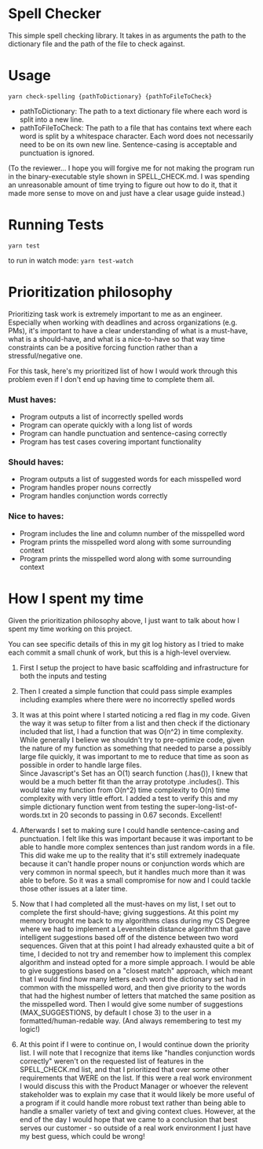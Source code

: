 # Spell Checker
This simple spell checking library. It takes in as arguments the path to the dictionary file and the path of the file to check against.

# Usage
`yarn check-spelling {pathToDictionary} {pathToFileToCheck}`

- pathToDictionary: The path to a text dictionary file where each word is split into a new line.
- pathToFileToCheck: The path to a file that has contains text where each word is split by a whitespace character. Each word does not necessarily need to be on its own new line. Sentence-casing is acceptable and punctuation is ignored.

(To the reviewer... I hope you will forgive me for not making the program run in the binary-executable style shown in SPELL_CHECK.md. I was spending an unreasonable amount of time trying to figure out how to do it, that it made more sense to move on and just have a clear usage guide instead.)

# Running Tests
`yarn test`

to run in watch mode: `yarn test-watch`

# Prioritization philosophy

Prioritizing task work is extremely important to me as an engineer. Especially when working with deadlines and across organizations (e.g. PMs), it's important to have a clear understanding of what is a must-have, what is a should-have, and what is a nice-to-have so that way time constraints can be a positive forcing function rather than a stressful/negative one. 

For this task, here's my prioritized list of how I would work through this problem even if I don't end up having time to complete them all. 

### Must haves:
- Program outputs a list of incorrectly spelled words
- Program can operate quickly with a long list of words
- Program can handle punctuation and sentence-casing correctly
- Program has test cases covering important functionality

### Should haves:
- Program outputs a list of suggested words for each misspelled word
- Program handles proper nouns correctly
- Program handles conjunction words correctly

### Nice to haves:
- Program includes the line and column number of the misspelled word
- Program prints the misspelled word along with some surrounding context
- Program prints the misspelled word along with some surrounding context

# How I spent my time

Given the prioritization philosophy above, I just want to talk about how I spent my time working on this project.

You can see specific details of this in my git log history as I tried to make each commit a small chunk of work, but this is a high-level overview.

1. First I setup the project to have basic scaffolding and infrastructure for both the inputs and testing

2. Then I created a simple function that could pass simple examples including examples where there were no incorrectly spelled words

3. It was at this point where I started noticing a red flag in my code. Given the way it was setup to filter from a list and then check if the dictionary included that list, I had a function that was O(n^2) in time complexity. While generally I believe we shouldn't try to pre-optimize code, given the nature of my function as something that needed to parse a possibly large file quickly, it was important to me to reduce that time as soon as possible in order to handle large files.  
Since Javascript's Set has an O(1) search function (.has()), I knew that would be a much better fit than the array prototype .includes(). This would take my function from O(n^2) time complexity to O(n) time complexity with very little effort. I added a test to verify this and my simple dictionary function went from testing the super-long-list-of-words.txt in 20 seconds to passing in 0.67 seconds. Excellent!

4. Afterwards I set to making sure I could handle sentence-casing and punctuation. I felt like this was important because it was important to be able to handle more complex sentences than just random words in a file. This did wake me up to the reality that it's still extremely inadequate because it can't handle proper nouns or conjunction words which are very common in normal speech, but it handles much more than it was able to before. So it was a small compromise for now and I could tackle those other issues at a later time.

5. Now that I had completed all the must-haves on my list, I set out to complete the first should-have; giving suggestions. At this point my memory brought me back to my algorithms class during my CS Degree where we had to implement a Levenshtein distance algorithm that gave intelligent suggestions based off of the distence between two word sequences. Given that at this point I had already exhausted quite a bit of time, I decided to not try and remember how to implement this complex algorithm and instead opted for a more simple approach. I would be able to give suggestions based on a "closest match" approach, which meant that I would find how many letters each word the dictionary set had in common with the misspelled word, and then give priority to the words that had the highest number of letters that matched the same position as the misspelled word. Then I would give some number of suggestions (MAX_SUGGESTIONS, by default I chose 3) to the user in a formatted/human-redable way. (And always remembering to test my logic!)

6. At this point if I were to continue on, I would continue down the priority list. I will note that I recognize that items like "handles conjunction words correctly" weren't on the requested list of features in the SPELL_CHECK.md list, and that I prioritized that over some other requirements that WERE on the list. If this were a real work environment I would discuss this with the Product Manager or whoever the relevent stakeholder was to explain my case that it would likely be more useful of a program if it could handle more robust text rather than being able to handle a smaller variety of text and giving context clues. However, at the end of the day I would hope that we came to a conclusion that best serves our customer - so outside of a real work environment I just have my best guess, which could be wrong!